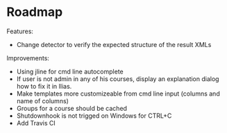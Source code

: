 Roadmap
=======

Features:
* Change detector to verify the expected structure of the result XMLs

Improvements:
* Using jline for cmd line autocomplete
* If user is not admin in any of his courses, display an explanation dialog how to fix it in Ilias.
* Make templates more customizeable from cmd line input (columns and name of columns)
* Groups for a course should be cached
* Shutdownhook is not trigged on Windows for CTRL+C
* Add Travis CI